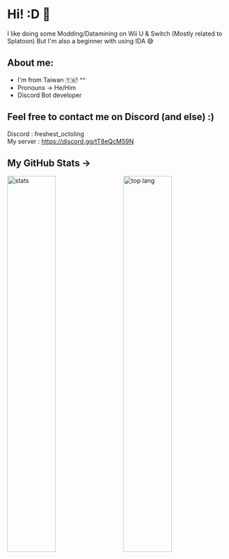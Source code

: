 # Hi! :D 👋 
I like doing some Modding/Datamining on Wii U & Switch (Mostly related to Splatoon)
But I'm also a beginner with using IDA 😅

## About me:
- I'm from Taiwan 🇹🇼! ^^
- Pronouns -> He/Him
- Discord Bot developer


## Feel free to contact me on Discord (and else) :)
Discord : freshest_octoling <br />
My server : https://discord.gg/tT8eQcM59N <br />

## My GitHub Stats ->

<img alt="stats" align="left" width="47%" src="https://github-readme-stats.vercel.app/api?username=Freshestocto&show_icons=true&theme=radical"/>

<img alt="top lang" align="right" width="47%" src="https://github-readme-stats.vercel.app/api/top-langs/?username=Freshestocto"/>

<!--
**Freshestocto/Freshestocto** is a ✨ _special_ ✨ repository because its `README.md` (this file) appears on your GitHub profile.

Here are some ideas to get you started:

- 🔭 I’m currently working on ...
- 🌱 I’m currently learning ...
- 👯 I’m looking to collaborate on ...
- 🤔 I’m looking for help with ...
- 💬 Ask me about ...
- 📫 How to reach me: ...
- 😄 Pronouns: ...
- ⚡ Fun fact: ...
-->
